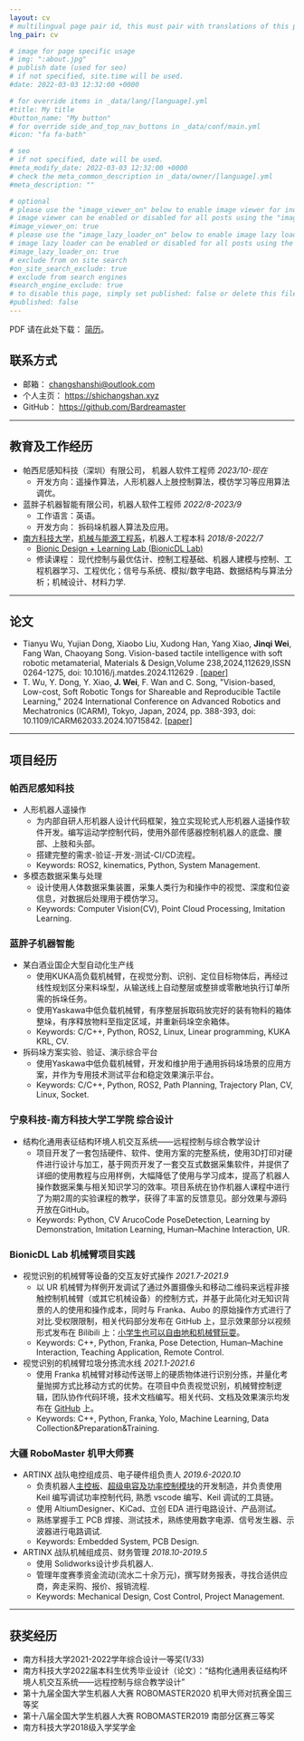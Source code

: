 ```yaml
---
layout: cv
# multilingual page pair id, this must pair with translations of this page. (This name must be unique)
lng_pair: cv

# image for page specific usage
# img: ":about.jpg"
# publish date (used for seo)
# if not specified, site.time will be used.
#date: 2022-03-03 12:32:00 +0000

# for override items in _data/lang/[language].yml
#title: My title
#button_name: "My button"
# for override side_and_top_nav_buttons in _data/conf/main.yml
#icon: "fa fa-bath"

# seo
# if not specified, date will be used.
#meta_modify_date: 2022-03-03 12:32:00 +0000
# check the meta_common_description in _data/owner/[language].yml
#meta_description: ""

# optional
# please use the "image_viewer_on" below to enable image viewer for individual pages or posts (_posts/ or [language]/_posts folders).
# image viewer can be enabled or disabled for all posts using the "image_viewer_posts: true" setting in _data/conf/main.yml.
#image_viewer_on: true
# please use the "image_lazy_loader_on" below to enable image lazy loader for individual pages or posts (_posts/ or [language]/_posts folders).
# image lazy loader can be enabled or disabled for all posts using the "image_lazy_loader_posts: true" setting in _data/conf/main.yml.
#image_lazy_loader_on: true
# exclude from on site search
#on_site_search_exclude: true
# exclude from search engines
#search_engine_exclude: true
# to disable this page, simply set published: false or delete this file
#published: false
---
```


PDF 请在此处下载： [简历](https://silencemountain-1313535466.cos.ap-guangzhou.myqcloud.com/cv.pdf)。

## 联系方式

- 邮箱： <changshanshi@outlook.com>
- 个人主页： <https://shichangshan.xyz>
- GitHub： <https://github.com/Bardreamaster>

---

## 教育及工作经历

- 帕西尼感知科技（深圳）有限公司， 机器人软件工程师 *2023/10-现在*
  - 开发方向：遥操作算法，人形机器人上肢控制算法，模仿学习等应用算法调优。
- 蓝胖子机器智能有限公司，机器人软件工程师 *2022/8-2023/9*
  - 工作语言：英语。
  - 开发方向： 拆码垛机器人算法及应用。
- [南方科技大学](https://www.sustech.edu.cn/)，[机械与能源工程系](https://mee.sustech.edu.cn/)，机器人工程本科 *2018/8-2022/7*
  - [Bionic Design + Learning Lab (BionicDL Lab)](https://bionicdl.ancorasir.com/)
  - 修读课程： 现代控制与最优估计、控制工程基础、机器人建模与控制、工程机器学习、工程优化；信号与系统、模拟/数字电路、数据结构与算法分析；机械设计、材料力学.

---

## 论文

- Tianyu Wu, Yujian Dong, Xiaobo Liu, Xudong Han, Yang Xiao, **Jinqi Wei**, Fang Wan, Chaoyang Song. Vision-based tactile intelligence with soft robotic metamaterial, Materials & Design,Volume 238,2024,112629,ISSN 0264-1275, doi: 10.1016/j.matdes.2024.112629 . [[paper]](https://www.sciencedirect.com/science/article/pii/S0264127524000017)
- T. Wu, Y. Dong, Y. Xiao, **J. Wei**, F. Wan and C. Song, "Vision-based, Low-cost, Soft Robotic Tongs for Shareable and Reproducible Tactile Learning," 2024 International Conference on Advanced Robotics and Mechatronics (ICARM), Tokyo, Japan, 2024, pp. 388-393, doi: 10.1109/ICARM62033.2024.10715842. [[paper]](https://ieeexplore.ieee.org/document/10715842)

---

## 项目经历

### 帕西尼感知科技

- 人形机器人遥操作
  - 为内部自研人形机器人设计代码框架，独立实现轮式人形机器人遥操作软件开发。编写运动学控制代码，使用外部传感器控制机器人的底盘、腰部、上肢和头部。
  - 搭建完整的需求-验证-开发-测试-CI/CD流程。
  - Keywords: ROS2, kinematics, Python, System Management.
- 多模态数据采集与处理
  - 设计使用人体数据采集装置，采集人类行为和操作中的视觉、深度和位姿信息，对数据后处理用于模仿学习。
  - Keywords: Computer Vision(CV), Point Cloud Processing, Imitation Learning.

### 蓝胖子机器智能

- 某白酒业国企大型自动化生产线
  - 使用KUKA高负载机械臂，在视觉分割、识别、定位目标物体后，再经过线性规划区分来料垛型，从输送线上自动整层或整排或零散地执行订单所需的拆垛任务。
  - 使用Yaskawa中低负载机械臂，有序整层拆取码放完好的装有物料的箱体整垛，有序释放物料至指定区域，并重新码垛空余箱体。
  - Keywords: C/C++, Python, ROS2, Linux, Linear programming, KUKA KRL, CV.
- 拆码垛方案实验、验证、演示综合平台
  - 使用Yaskawa中低负载机械臂，开发和维护用于通用拆码垛场景的应用方案，并作为专用技术测试平台和稳定效果演示平台。
  - Keywords: C/C++, Python, ROS2, Path Planning, Trajectory Plan, CV, Linux, Socket.

### 宁泉科技-南方科技大学工学院 综合设计

- 结构化通用表征结构环境人机交互系统——远程控制与综合教学设计
  - 项⽬开发了⼀套包括硬件、软件、使用方案的完整系统，使用3D打印对硬件进⾏设计与加⼯，基于网页开发了⼀套交互式数据采集软件，并提供了详细的使⽤教程与应⽤样例，⼤幅降低了使⽤与学习成本，提⾼了机器⼈操作数据采集与相关知识学习的效率。项⽬系统在协作机器⼈课程中进⾏了为期2周的实验课程的教学，获得了丰富的反馈意⻅。部分效果与源码开放在GitHub。
  - Keywords: Python, CV ArucoCode PoseDetection, Learning by Demonstration, Imitation Learning, Human–Machine Interaction, UR.

### BionicDL Lab 机械臂项目实践

- 视觉识别的机械臂等设备的交互友好式操作 *2021.7-2021.9*
  - 以 UR 机械臂为样例开发调试了通过外置摄像头和移动二维码来远程非接触控制机械臂（或其它机械设备）的控制方式，并基于此简化对无知识背景的人的使用和操作成本，同时与 Franka、Aubo 的原始操作方式进行了对比.受权限限制，相关代码部分发布在 GitHub 上，显示效果部分以视频形式发布在 Bilibili 上：[小学生也可以自由地和机械臂玩耍](https://www.bilibili.com/video/BV1yM4y1V73B/)。
  - Keywords: C++, Python, Franka, Pose Detection, Human–Machine Interaction, Teaching Application, Remote Control.
- 视觉识别的机械臂垃圾分拣流水线 *2021.1-2021.6*
  - 使用 Franka 机械臂对移动传送带上的硬质物体进行识别分拣，并量化考量抛掷方式比移动方式的优势。在项目中负责视觉识别，机械臂控制逻辑，团队协作代码环境，技术文档编写。相关代码、文档及效果演示均发布在 [GitHub](https://github.com/Bardreamaster/ME336-Yellow-Team-Project) 上。
  - Keywords: C++, Python, Franka, Yolo, Machine Learning, Data Collection&Preparation&Training.

### 大疆 RoboMaster 机甲大师赛

- ARTINX 战队电控组成员、电子硬件组负责人 *2019.6-2020.10*
  - 负责机器人[主控板](https://github.com/Bardreamaster/Chasis)、[超级电容及功率控制模块](https://github.com/Bardreamaster/SuperCapacitor/tree/main)的开发制造，并负责使用 Keil 编写调试功率控制代码, 熟悉 vscode 编写、Keil 调试的工具链。
  - 使用 AltiumDesigner、KiCad、立创 EDA 进行电路设计、产品测试。
  - 熟练掌握手工 PCB 焊接、测试技术，熟练使用数字电源、信号发生器、示波器进行电路调试.
  - Keywords: Embedded System, PCB Design.
- ARTINX 战队机械组成员、财务管理 *2018.10-2019.5*
  - 使用 Solidworks设计步兵机器人.
  - 管理年度赛季资金流动(流水二十余万元)，撰写财务报表，寻找合适供应商，奔走采购、报价、报销流程.
  - Keywords: Mechanical Design, Cost Control, Project Management.

---

## 获奖经历

- 南方科技大学2021-2022学年综合设计一等奖(1/33)
- 南方科技大学2022届本科生优秀毕业设计（论文）：“结构化通用表征结构环境人机交互系统——远程控制与综合教学设计”
- 第十九届全国大学生机器人大赛 ROBOMASTER2020 机甲大师对抗赛全国三等奖
- 第十八届全国大学生机器人大赛 ROBOMASTER2019 南部分区赛三等奖
- 南方科技大学2018级入学奖学金
